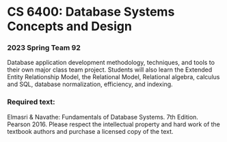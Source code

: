 # CS 6400: Database Systems Concepts and Design
### 2023 Spring Team 92


Database application development methodology, techniques, and tools to their own major class team project. Students will also learn the Extended Entity Relationship Model, the Relational Model, Relational algebra, calculus and SQL, database normalization, efficiency, and indexing. 

### Required text:
Elmasri & Navathe: Fundamentals of Database Systems. 7th Edition. Pearson 2016.
Please respect the intellectual property and hard work of the textbook authors and purchase a licensed copy of the text.
